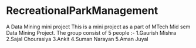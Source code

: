 # RecreationalParkManagement
A Data Mining mini project 
This is a mini project as a part of MTech Mid sem Data Mining Project.
The group consist of 5 people :- 
  1.Gaurish Mishra
  2.Sajal Chourasiya
  3.Ankit
  4.Suman Narayan
  5.Aman Juyal


